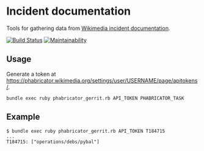 # Incident documentation

Tools for gathering data from [Wikimedia incident documentation](https://wikitech.wikimedia.org/wiki/Incident_documentation).

[![Build Status](https://travis-ci.org/zeljkofilipin/incident-documentation.svg?branch=master)](https://travis-ci.org/zeljkofilipin/incident-documentation)
[![Maintainability](https://api.codeclimate.com/v1/badges/c3f54714f5ceda19e72c/maintainability)](https://codeclimate.com/github/zeljkofilipin/incident-documentation/maintainability)

## Usage

Generate a token at https://phabricator.wikimedia.org/settings/user/USERNAME/page/apitokens/.

    bundle exec ruby phabricator_gerrit.rb API_TOKEN PHABRICATOR_TASK

## Example

    $ bundle exec ruby phabricator_gerrit.rb API_TOKEN T184715
    ...
    T184715: ["operations/debs/pybal"]
